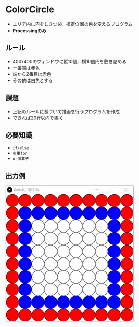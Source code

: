# ColorCircle
- エリア内に円をしきつめ，指定位置の色を変えるプログラム
- **Processingのみ**

## ルール
- 400x400のウィンドウに縦10個，横10個円を敷き詰める
- 一番端は赤色
- 端から2番目は赤色
- その他は白色とする

## 課題
- 上記のルールに基づいて描画を行うプログラムを作成
- できれば20行以内で書く

## 必要知識
- `if/else`
- `多重for`
- `or演算子`

## 出力例
![example](example.png)